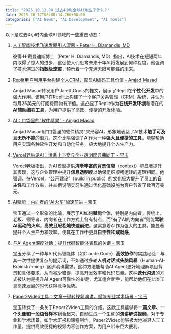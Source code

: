 ```yaml
---
title: "2025.10.12.08 过去4小时全球AI发生了什么？"
date: 2025-10-12T08:00:14.760+08:00
categories: ["AI News", "AI Development", "AI Tools"]
---
```


以下是过去4小时内全球AI领域的一些重要动态：

1.  [人工智能技术飞速发展引人深思 - Peter H. Diamandis, MD](https://x.com/PeterDiamandis/status/1977117365595680865)

    彼得·H·戴曼迪斯博士（Peter H. Diamandis, MD）指出，AI技术在短短两年内取得了惊人的进步，这促使人们思考未来十年AI将发展到何种程度。他强调了技术演进的**指数级速度**，预示着一个充满无限可能性的未来。

2.  [Replit用户利用平台构建个人CRM，彰显AI编码工具价值 - Amjad Masad](https://x.com/amasad/status/1977113844465254748)

    Amjad Masad转发用户Jarett Gross的推文，展示了Replit在**个性化开发**中的强大作用。该用户在Replit上构建了一个客户关系管理（CRM）系统，并认为每月25美元的订阅费用物有所值。这凸显了Replit作为**在线开发环境**和潜在的**AI辅助编程工具**，为用户提供了高效、便捷的开发体验。

3.  [AI：口袋里的“软件精灵” - Amjad Masad](https://x.com/amasad/status/1977113783492640792)

    Amjad Masad用“口袋里的软件精灵”来形容AI，形象地表达了AI技术**触手可及**且**无所不能**的潜力。这个比喻强调了AI作为一种**强大且便捷的工具**，能够帮助用户实现各种软件开发和自动化任务，极大地提升个人生产力。

4.  [Vercel老板论AI：清晰上下文与企业透明度异曲同工 - 宝玉](https://x.com/dotey/status/1977111772080255080)

    Vercel老板指出，为AI模型提供**清晰丰富的背景信息**（context）能显著提升其表现，这与企业管理中提升**信息透明度**以确保组织顺畅运转的道理相同。他强调，在Vercel，“公开建设”（build in public）的文化极大提升了员工的**自主性**和工作效率，并举例说明实习生通过优化基础设施为客户节省了数百万美元。

5.  [AI赋能：内向者的“AI火车”加速前进 - 宝玉](https://x.com/dotey/status/1977110658899439824)

    宝玉通过一个形象的比喻，展示了AI如何**赋能个体**，特别是内向者。传统上，老板、领导者、内向者在工作方式上各有特点，而“有了AI的内向者”则能**驾驶AI驱动的火车，高效且轻松地快速前进**。这寓意着AI作为强大的工具，能显著提升个人生产力和效率，使其在工作中更具**自主性和成就感**。

6.  [与AI Agent深度对话：提升代码智能体表现的关键 - 宝玉](https://x.com/dotey/status/1977107171188863084)

    宝玉分享了一种与AI代码智能体（如Claude Code）**高效协作**的实践经验：与其一次性提供复杂的提示词，不如通过多轮**人机对话式头脑风暴**（Human-AI-Brainstorming）逐步明确需求。这种方法能帮助AI Agent更好地理解项目背景和具体要求，从而减少错误，提高开发效率和代码质量。这种**迭代沟通**的方式被认为是提升AI Agent可靠性的关键，尤其适合新手，能帮助他们在此类工具高速发展的时代获得竞争优势。

7.  [Paper2Video工具：文章一键转视频演讲，赋能专业学术场景 - 宝玉](https://x.com/dotey/status/1977103609470091399)

    宝玉转发了一条关于Paper2Video工具的介绍。这款工具能够将**一篇文章、一个头像和一段语音样本**组合起来，自动生成一个生动的**演讲解说视频**。对于专业和学术场景，如学术汇报和课程制作，Paper2Video能够极大地减轻人工工作量，提供高效便捷的视频内容创作方案，为用户带来巨大便利。